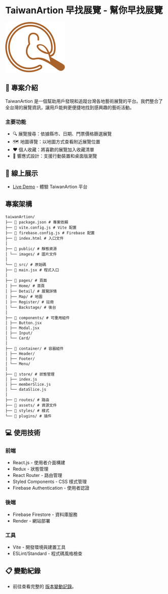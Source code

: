 # TaiwanArtion 早找展覽 - 幫你早找展覽

![TaiwanArtion Logo](/public/images/logoicon.png)

## 📝 專案介紹

TaiwanArtion 是一個幫助用戶發現和追蹤台灣各地藝術展覽的平台。我們整合了全台灣的展覽資訊，讓用戶能夠更便捷地找到感興趣的藝術活動。

### 主要功能

-  🔍 展覽搜尋：依據縣市、日期、門票價格篩選展覽
-  🗺️ 地圖導覽：以地圖方式查看附近展覽位置
-  ❤️ 個人收藏：將喜歡的展覽加入收藏清單
-  📱 響應式設計：支援行動裝置和桌面版瀏覽

## 🚀 線上展示

-  [Live Demo](https://taiwan-artion.onrender.com/) - 體驗 TaiwanArtion 平台

## 專案架構

```
taiwanArtion/
├── 📄 package.json # 專案依賴
├── 📄 vite.config.js # Vite 配置
├── 📄 firebase.config.js # Firebase 配置
├── 📄 index.html # 入口文件
│
├── 📂 public/ # 靜態資源
│ └── images/ # 圖片文件
│
└── 📂 src/ # 原始碼
├── 📄 main.jsx # 程式入口
│
├── 📂 pages/ # 頁面
│ ├── Home/ # 首頁
│ ├── Detail/ # 展覽詳情
│ ├── Map/ # 地圖
│ ├── Register/ # 註冊
│ └── Backstage/ # 後台
│
├── 📂 components/ # 可重用組件
│ ├── Button.jsx
│ ├── Modal.jsx
│ ├── Input/
│ └── Card/
│
├── 📂 container/ # 容器組件
│ ├── Header/
│ ├── Footer/
│ └── Menu/
│
├── 📂 store/ # 狀態管理
│ ├── index.js
│ ├── memberSlice.js
│ └── dataSlice.js
│
├── 📂 routes/ # 路由
├── 📂 assets/ # 資源文件
├── 📂 styles/ # 樣式
└── 📂 plugins/ # 插件
```

## 💻 使用技術

### 前端

-  React.js - 使用者介面構建
-  Redux - 狀態管理
-  React Router - 路由管理
-  Styled Components - CSS 樣式管理
-  Firebase Authentication - 使用者認證

### 後端

-  Firebase Firestore - 資料庫服務
-  Render - 網站部署

### 工具

-  Vite - 開發環境與建置工具
-  ESLint/Standard - 程式碼風格檢查

## 📋 變動紀錄

-  前往查看完整的 [版本變動記錄](CHANGELOG.md)。
